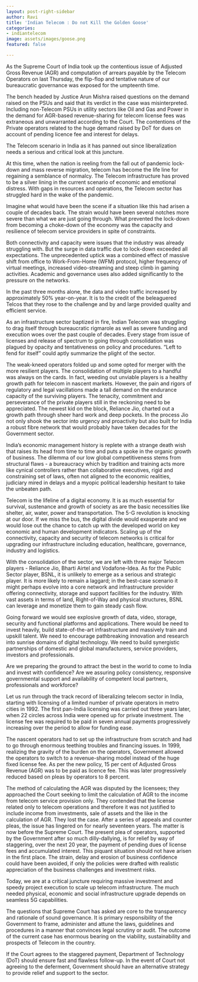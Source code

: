 ```yaml
---
layout: post-right-sidebar
author: Ravi
title: 'Indian Telecom : Do not Kill the Golden Goose'
categories:
- indiantelecom
image: assets/images/goose.png
featured: false

---
```

As the Supreme Court of India took up the contentious issue of Adjusted Gross Revenue (AGR) and computation of arrears payable by the Telecom Operators  on last Thursday, the flip-flop and tentative nature of our bureaucratic governance  was exposed for the umpteenth time.

The bench headed by  Justice Arun Mishra raised questions on the demand raised on the PSUs and said that its verdict in the case was misinterpreted. Including non-Telecom PSUs  in utility sectors like Oil and Gas and Power in the demand for AGR-based revenue-sharing for telecom license fees was extraneous and unwarranted according to the Court. The contentions of the Private operators related to the huge demand raised by DoT for dues on account of pending licence fee and interest for delays.

The Telecom scenario in India as it has panned out since liberalization needs a serious and critical look at this juncture.

At this time, when the nation is reeling from the fall out of  pandemic lock-down and mass reverse migration, telecom has become the life line for regaining a semblance of normalcy. The Telecom infrastructure has proved to be a silver lining in the current scenario of economic and emotional distress. With  gaps in resources and operations, the Telecom sector has  struggled hard in the wake of the pandemic.

Imagine what would have been the scene if a situation like this had arisen a couple of decades back. The strain would have been several notches more severe than what we are just going through. What prevented the lock-down from becoming a choke-down of the economy was the capacity and resilience of telecom service providers in spite of constraints.

Both connectivity and capacity were issues that the industry was already struggling with. But the surge in data traffic due to lock-down exceeded all expectations. The unprecedented uptick was a combined effect of massive shift from office  to Work-From-Home (WFM) protocol, higher frequency of virtual meetings, increased video-streaming and  steep climb in gaming activities. Academic and governance uses also added significantly to the pressure on the networks.

In the past three months alone, the data and video traffic increased by approximately  50% year-on-year. It  is to the credit of the beleaguered Telcos that they rose to the challenge and by and large provided quality and efficient service.

As an infrastructure sector baptized in fire, Indian Telecom was struggling to drag itself through bureaucratic rigmarole as well as severe funding and execution woes over the past couple of decades. Every stage from issue of licenses and  release of spectrum to going through consolidation was plagued by opacity and tentativeness on policy and procedures. “Left to fend for itself” could aptly summarize the plight of the sector.  

The weak-kneed operators folded up and some opted for merger with the more resilient players. The consolidation of multiple players to a handful was always on the cards. In fact, weeding out unviable players is a healthy growth path for telecom in nascent markets. However, the pain and rigors of regulatory and legal vacillations made a tall demand on the endurance capacity of the surviving players.  The tenacity, commitment and perseverance of the private players still in the reckoning need to be appreciated. The newest kid on the block, Reliance Jio, charted out a growth path through sheer hard work and deep pockets. In the process Jio not only shook the sector into urgency and proactivity but also built for India a robust fibre network  that would probably have taken decades for the Government sector.

India’s economic management history is replete with a strange death wish that raises its head from time to time and puts a spoke in the organic growth of business. The dilemma of our low global competitiveness stems from structural flaws - a bureaucracy which by tradition and training acts more like cynical controllers rather than collaborative executives, rigid and constraining set of laws, often not aligned to the economic realities, judiciary mired in delays and a myopic political leadership hesitant to take the unbeaten path.

Telecom is the lifeline of a digital economy. It is as much essential for survival, sustenance and growth of society as are the basic necessities like shelter, air, water, power and transportation. The 5-G revolution is knocking at our door. If we miss the bus, the digital divide would exasperate and we would lose out the chance to catch up with the developed world on key economic and human development indicators. Scaling up of the connectivity, capacity and security of telecom networks is critical for upgrading our infrastructure including education, healthcare, governance, industry and logistics.

With the consolidation of the sector, we are left with three major Telecom players - Reliance Jio, Bharti Airtel and Vodafone-Idea. As for the Public Sector player, BSNL, it is unlikely to emerge as a serious and strategic player. It is more likely to remain a laggard; in the best-case scenario it might perhaps evolve into a core network and infrastructure provider offering connectivity, storage and support facilities for the industry. With vast assets in terms of land, Right-of-Way and physical structures, BSNL can leverage and monetize them to gain steady cash flow.

Going forward we would see explosive growth of data, video, storage, security and functional platforms and applications. There would be need to invest heavily, build state-of-the-art infrastructure and massively train and upskill talent. We need to encourage pathbreaking innovation and research into sunrise domains of digital technology.  We need to build synergistic partnerships of domestic and global manufacturers, service providers, investors and professionals.

Are we preparing the ground to attract the best in the world to come to India and invest with confidence? Are we assuring policy consistency,   responsive governmental support and availability of competent local partners, professionals and workforce?   

Let us run through the track record of liberalizing telecom sector in India,  starting with licensing of a limited number of private operators in metro cities in 1992. The first pan-India licensing was carried out three years later, when 22 circles across India were opened up for private investment. The license fee was required to be paid in seven annual payments progressively increasing over the period to allow for funding ease.

The nascent operators had to set up the infrastructure from scratch and had to go through enormous teething troubles and financing issues.   In 1999, realizing the gravity of the burden on the operators, Government allowed the operators to switch to a revenue-sharing model instead of the huge fixed license fee. As per the new policy, 15 per cent of Adjusted Gross Revenue (AGR) was to be paid as licence fee. This was later progressively reduced based on pleas by operators to 8 percent.

The method of calculating the AGR was disputed by the licensees; they approached the Court seeking to limit the calculation of AGR to the income from telecom service provision only. They contended that the license related only to   telecom operations and therefore it was not justified to include income from investments, sale of assets and the like in the calculation of AGR.  They lost the case. After a series of appeals and counter pleas, the issue has lingered on for nearly seventeen years. The matter is now before the Supreme Court.  The present plea of operators, supported by the Government after so much dilly-dallying, is for relief by way of staggering, over the next 20 year, the payment of pending dues of license fees and accumulated interest. This piquant situation should not have arisen in the first place. The strain, delay and erosion of business confidence could have been avoided, if only the policies were drafted with realistic appreciation of the business challenges and investment risks.

Today, we are at a critical juncture requiring massive investment and speedy project execution to scale up telecom infrastructure. The much needed physical, economic and social infrastructure upgrade depends on seamless 5G capabilities.

The questions that Supreme Court has asked are core to the transparency and rationale of sound governance. It is primary responsibility of the Government to frame, administer and attune the laws, guidelines and procedures in a manner that convinces legal scrutiny or audit. The outcome of the current case has enormous bearing on the viability, sustainability and prospects of Telecom in the country.

If the Court agrees to the staggered payment, Department of Technology (DoT) should ensure fast and flawless follow-up. In the event of Court not agreeing to the deferment, Government should have an alternative strategy to provide relief and support to the sector.